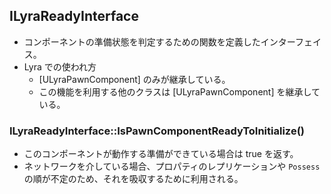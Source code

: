 ## ILyraReadyInterface

* コンポーネントの準備状態を判定するための関数を定義したインターフェイス。
* Lyra での使われ方
	* [ULyraPawnComponent] のみが継承している。
	* この機能を利用する他のクラスは [ULyraPawnComponent] を継承している。

### ILyraReadyInterface::IsPawnComponentReadyToInitialize()

* このコンポーネントが動作する準備ができている場合は true を返す。
* ネットワークを介している場合、プロパティのレプリケーションや `Possess` の順が不定のため、それを吸収するために利用される。


